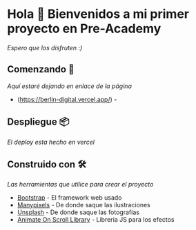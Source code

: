 # Hola 👋 Bienvenidos a mi primer proyecto en Pre-Academy

_Espero que los disfruten :)_

## Comenzando 🚀

_Aquí estaré dejando en enlace de la página_
- (https://berlin-digital.vercel.app/) -

## Despliegue 📦

_El deploy esta hecho en vercel_

## Construido con 🛠️

_Las herramientas que utilice para crear el proyecto_

- [Bootstrap](https://getbootstrap.com/docs/5.0/getting-started/introduction/) - El framework web usado
- [Manypixels](https://www.manypixels.co/gallery) - De donde saque las ilustraciones
- [Unsplash](https://unsplash.com/) - De donde saque las fotografías
- [Animate On Scroll Library](https://michalsnik.github.io/aos/) - Libreria JS para los efectos
